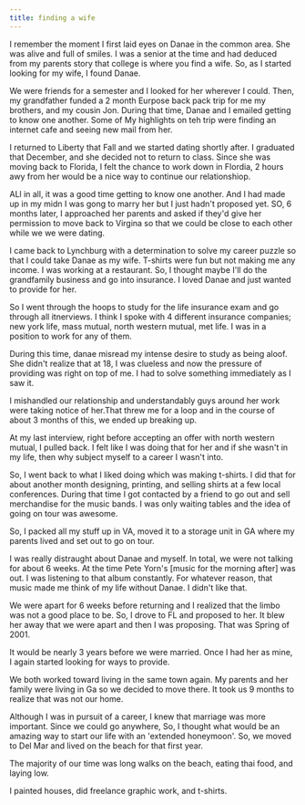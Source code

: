 ```yaml
---
title: finding a wife
---
```


I remember the moment I first laid eyes on Danae in the common area. She was alive and full of smiles. I was a senior at the time and had deduced from my parents story that college is where you find a wife. So, as I started looking for my wife, I found Danae.

We were friends for a semester and I looked for her wherever I could. Then, my grandfather funded a 2 month Eurpose back pack trip for me my brothers, and my cousin Jon. During that time, Danae and I emailed getting to know one another. Some of My highlights on teh trip were finding an internet cafe and seeing new mail from her.

I returned to Liberty that Fall and we started dating shortly after. I graduated that December, and she decided not to return to class. Since she was moving back to Florida, I felt the chance to work down in Flordia, 2 hours awy from her would be a nice way to continue our relationshiop.

ALl in all, it was a good time getting to know one another. And I had made up in my midn I was gong to marry her but I just hadn't proposed yet. SO, 6 months later, I approached her parents and asked if they'd give her permission to move back to Virgina so that we could be close to each other while we we were dating.

I came back to Lynchburg with a determination to solve my career puzzle so that I could take Danae as my wife. T-shirts were fun but not making me any income. I was working at a restaurant. So, I thought maybe I'll do the grandfamily business and go into insurance. I loved Danae and just wanted to provide for her.

So I went through the hoops to study for the life insurance exam and go through all itnerviews. I think I spoke with 4 different insurance companies; new york life, mass mutual, north western mutual, met life. I was in a position to work for any of them.

During this time, danae misread my intense desire to study as being aloof. She didn't realize that at 18, I was clueless and now the pressure of providing was right on top of me. I had to solve something immediately as I saw it.

I mishandled our relationship and understandably guys around her work were taking notice of her.That threw me for a loop and in the course of about 3 months of this, we ended up breaking up.

At my last interview, right before accepting an offer with north western mutual, I pulled back. I felt like I was doing that for her and if she wasn't in my life, then why subject myself to a career I wasn't into.

So, I went back to what I liked doing which was making t-shirts. I did that for about another month designing, printing, and selling shirts at a few local conferences. During that time I got contacted by a friend to go out and sell merchandise for the music bands. I was only waiting tables and the idea of going on tour was awesome.

So, I packed all my stuff up in VA, moved it to a storage unit in GA where my parents lived and set out to go on tour.

I was really distraught about Danae and myself. In total, we were not talking for about 6 weeks. At the time Pete Yorn's [music for the morning after] was out. I was listening to that album constantly. For whatever reason, that music made me think of my life without Danae. I didn't like that.

We were apart for 6 weeks before returning and I realized that the limbo was not a good place to be. So, I drove to FL and proposed to her. It blew her away that we were apart and then I was proposing. That was Spring of 2001.

It would be nearly 3 years before we were married. Once I had her as mine, I again started looking for ways to provide.

We both worked toward living in the same town again. My parents and her family were living in Ga so we decided to move there. It took us 9 months to realize that was not our home.

Although I was in pursuit of a career, I knew that marriage was more important. Since we could go anywhere, So, I thought what would be an amazing way to start our life with an 'extended honeymoon'. So, we moved to Del Mar and lived on the beach for that first year.

The majority of our time was long walks on the beach, eating thai food, and laying low.

I painted houses, did freelance graphic work, and t-shirts.
